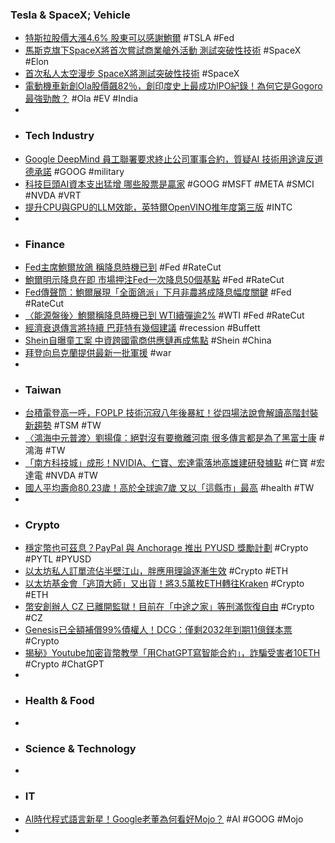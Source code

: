 ### Tesla & SpaceX; Vehicle
- [特斯拉股價大漲4.6% 股東可以感謝鮑爾](https://news.cnyes.com/news/id/5695357) #TSLA #Fed
- [馬斯克旗下SpaceX將首次嘗試商業艙外活動 測試突破性技術](https://news.cnyes.com/news/id/5695052) #SpaceX #Elon
- [首次私人太空漫步 SpaceX將測試突破性技術](https://www.epochtimes.com/b5/24/8/23/n14316786.htm) #SpaceX
- [電動機車新創Ola股價飆82％，創印度史上最成功IPO紀錄！為何它是Gogoro最強勁敵？](https://www.bnext.com.tw/article/80243/india-ola-2024-electric-bike) #Ola #EV #India
-
- ### Tech Industry
- [Google DeepMind 員工聯署要求終止公司軍事合約，質疑AI 技術用途違反道德承諾](https://www.techbang.com/posts/117776-google-deepmind-military) #GOOG #military
- [科技巨頭AI資本支出猛增 哪些股票是贏家](https://news.cnyes.com/news/id/5695341) #GOOG #MSFT #META #SMCI #NVDA #VRT
- [提升CPU與GPU的LLM效能，英特爾OpenVINO推年度第三版](https://www.ithome.com.tw/review/164649) #INTC
-
- ### Finance
- [Fed主席鮑爾放鴿 稱降息時機已到](https://news.cnyes.com/news/id/5695154) #Fed #RateCut
- [鮑爾明示降息在即 市場押注Fed一次降息50個基點](https://news.cnyes.com/news/id/5695343) #Fed #RateCut
- [Fed傳聲筒：鮑爾展現「全面鴿派」下月非農將成降息幅度關鍵](https://news.cnyes.com/news/id/5695358) #Fed #RateCut
- [〈能源盤後〉鮑爾稱降息時機已到 WTI續彈逾2%](https://news.cnyes.com/news/id/5695325) #WTI #Fed #RateCut
- [經濟衰退傳言將持續 巴菲特有幾個建議](https://www.epochtimes.com/b5/24/8/23/n14316810.htm) #recession #Buffett
- [Shein自曝童工案 中資跨國電商供應鏈再成焦點](https://www.epochtimes.com/b5/24/8/23/n14316816.htm) #Shein #China
- [拜登向烏克蘭提供最新一批軍援](https://www.rfi.fr/tw/歐洲/20240823-拜登向烏克蘭提供最新一批軍援) #war
-
- ### Taiwan
- [台積電登高一呼，FOPLP 技術沉寂八年後暴紅！從四場法說會解讀高階封裝新趨勢](https://technews.tw/2024/08/24/foplp-wave/) #TSM #TW
- [〈鴻海中元普渡〉劉揚偉：絕對沒有要撤離河南 很多傳言都是為了黑富士康](https://news.cnyes.com/news/id/5695049) #鴻海 #TW
- [「南方科技城」成形！NVIDIA、仁寶、宏達電落地高雄建研發據點](https://technews.tw/2024/08/23/kaohsiung-moea/) #仁寶 #宏達電 #NVDA #TW
- [國人平均壽命80.23歲！高於全球逾7歲 又以「這縣市」最高](https://www.wealth.com.tw/articles/2d730b3c-e50d-424e-9913-399a6331b9b4) #health #TW
-
- ### Crypto
- [穩定幣也可茲息？PayPal 與 Anchorage 推出 PYUSD 獎勵計劃](https://abmedia.io/paypal-and-anchorage-launches-pyusd-reward) #Crypto #PYTL #PYUSD
- [以太坊私人訂單流佔半壁江山，胖應用理論逐漸生效](https://www.blocktempo.com/private-order-flow-accounts-for-half-of-ethereum/) #Crypto #ETH
- [以太坊基金會「逃頂大師」又出貨！將3.5萬枚ETH轉往Kraken](https://www.blocktempo.com/the-ethereum-foundation-transferred-35000-eth-to-the-exchange-kraken/) #Crypto #ETH
- [幣安創辦人 CZ 已離開監獄！目前在「中途之家」等刑滿恢復自由](https://blockcast.it/2024/08/23/binance-founder-cz-isnt-free-but-he-is-in-an-halfway-house/) #Crypto #CZ
- [Genesis已全額補償99%債權人！DCG：僅剩2032年到期11億鎂本票](https://www.blocktempo.com/dcg-over-99-of-genesis-creditors-have-received-full-compensation/) #Crypto
- [揭秘》Youtube加密貨幣教學「用ChatGPT寫智能合約」，詐騙受害者10ETH](https://www.blocktempo.com/a-victim-was-scammed-three-times-in-half-a-month-by-youtube-tutorials/) #Crypto #ChatGPT
-
- ### Health & Food
-
- ### Science & Technology
-
- ### IT
- [AI時代程式語言新星！Google老董為何看好Mojo？](https://www.gvm.com.tw/article/115220) #AI #GOOG #Mojo
-